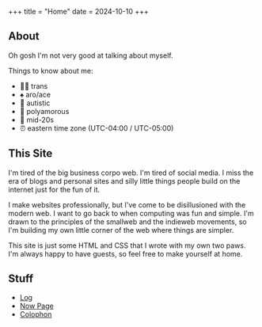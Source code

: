 +++
title = "Home"
date = 2024-10-10
+++

## About

Oh gosh I'm not very good at talking about myself.

Things to know about me:

- 🏳️‍⚧️ trans
- ♠️ aro/ace
- 🧠 autistic
- 💚 polyamorous
- 🧑 mid-20s
- ⏰ eastern time zone (UTC-04:00 / UTC-05:00)

## This Site

I'm tired of the big business corpo web. I'm tired of social media. I miss the
era of blogs and personal sites and silly little things people build on the
internet just for the fun of it.

I make websites professionally, but I've come to be disillusioned with the
modern web. I want to go back to when computing was fun and simple. I'm drawn to
the principles of the smallweb and the indieweb movements, so I'm building my
own little corner of the web where things are simpler.

This site is just some HTML and CSS that I wrote with my own two paws. I'm
always happy to have guests, so feel free to make yourself at home.

## Stuff

- [Log](/log)
- [Now Page](/now)
- [Colophon](/colophon)
